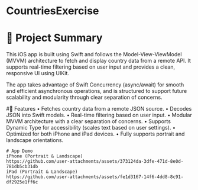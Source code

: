 # CountriesExercise

# 🚀 Project Summary

This iOS app is built using Swift and follows the Model-View-ViewModel (MVVM) architecture to fetch and display country data from a remote API. It supports real-time filtering based on user input and provides a clean, responsive UI using UIKit.

The app takes advantage of Swift Concurrency (async/await) for smooth and efficient asynchronous operations, and is structured to support future scalability and modularity through clear separation of concerns.


#🔑 Features
    • Fetches country data from a remote JSON source.
    • Decodes JSON into Swift models.
    • Real-time filtering based on user input.
    • Modular MVVM architecture with a clear separation of concerns.
    • Supports Dynamic Type for accessibility (scales text based on user settings).
    • Optimized for both iPhone and iPad devices.
    • Fully supports portrait and landscape orientations.
    
    # App Demo
    iPhone (Portrait & Landscape)
    https://github.com/user-attachments/assets/373124da-3dfe-471d-8e0d-781db5cb31db
    iPad (Portrait & Landscape)
    https://github.com/user-attachments/assets/fe1d3167-14f6-4dd8-8c91-df2925e1ff6c

